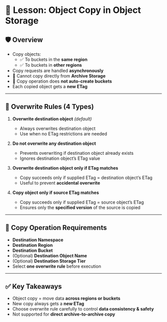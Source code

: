 # 📘 Lesson: Object Copy in Object Storage

## 🛡️ Overview
- Copy objects:
  - ✅ To buckets in the **same region**  
  - ✅ To buckets in **other regions**  
- Copy requests are handled **asynchronously**  
- 🚫 Cannot copy directly from **Archive Storage**  
- 🚫 Copy operation does **not auto-create buckets**  
- Each copied object gets a **new ETag**  

---

## 🔄 Overwrite Rules (4 Types)

1. **Overwrite destination object** *(default)*  
   - Always overwrites destination object  
   - Use when no ETag restrictions are needed  

2. **Do not overwrite any destination object**  
   - Prevents overwriting if destination object already exists  
   - Ignores destination object’s ETag value  

3. **Overwrite destination object only if ETag matches**  
   - Copy succeeds only if supplied ETag = destination object’s ETag  
   - Useful to prevent **accidental overwrite**  

4. **Copy object only if source ETag matches**  
   - Copy succeeds only if supplied ETag = source object’s ETag  
   - Ensures only the **specified version** of the source is copied  

---

## 📝 Copy Operation Requirements
- **Destination Namespace**  
- **Destination Region**  
- **Destination Bucket**  
- (Optional) **Destination Object Name**  
- (Optional) **Destination Storage Tier**  
- Select **one overwrite rule** before execution  

---

## ✅ Key Takeaways
- Object copy = move data **across regions or buckets**  
- New copy always gets a **new ETag**  
- Choose overwrite rule carefully to control **data consistency & safety**  
- Not supported for **direct archive-to-archive copy**  


